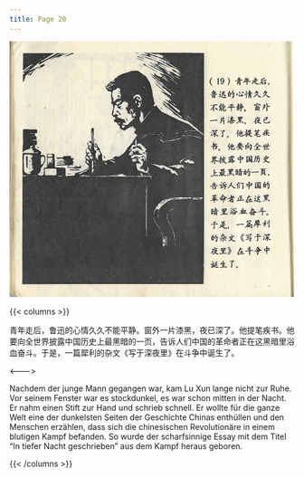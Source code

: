 ```yaml
---
title: Page 20
---
```


![luxun front](../../../images/luxun/YifuMukeDeGushi/20-page-00001.jpg)

{{< columns >}}

青年走后，鲁迅的心情久久不能平静。窗外一片漆黑，夜已深了。他提笔疾书。他要向全世界披露中国历史上最黑暗的一页，告诉人们中国的革命者正在这黑暗里浴血奋斗。于是，一篇犀利的杂文《写于深夜里》在斗争中诞生了。

<--->

Nachdem der junge Mann gegangen war, kam Lu Xun lange nicht zur Ruhe. Vor seinem Fenster war es stockdunkel, es war schon mitten in der Nacht. Er nahm einen Stift zur Hand und schrieb schnell. Er wollte für die ganze Welt eine der dunkelsten Seiten der Geschichte Chinas enthüllen und den Menschen erzählen, dass sich die chinesischen Revolutionäre in einem blutigen Kampf befanden. So wurde der scharfsinnige Essay mit dem Titel “In tiefer Nacht geschrieben” aus dem Kampf heraus geboren.

{{< /columns >}}